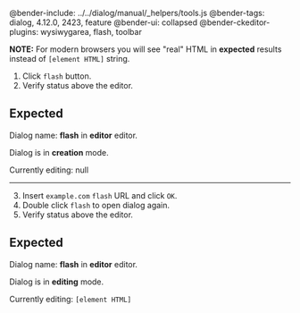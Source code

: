 @bender-include: ../../dialog/manual/_helpers/tools.js
@bender-tags: dialog, 4.12.0, 2423, feature
@bender-ui: collapsed
@bender-ckeditor-plugins: wysiwygarea, flash, toolbar

**NOTE:** For modern browsers you will see "real" HTML in **expected** results instead of `[element HTML]` string.

1. Click `flash` button.
2. Verify status above the editor.

## Expected

Dialog name: **flash** in **editor** editor.

Dialog is in **creation** mode.

Currently editing: null

---

3. Insert `example.com` `flash` URL and click `OK`.
4. Double click `flash` to open dialog again.
5. Verify status above the editor.

## Expected

Dialog name: **flash** in **editor** editor.

Dialog is in **editing** mode.

Currently editing: `[element HTML]`
